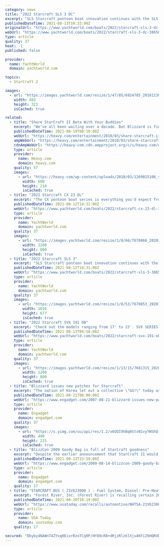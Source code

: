 ```yaml
---
category: news
title: "2022 Starcraft SLS 3 DC"
excerpt: "SLS Starcraft pontoon boat innovation continues with the SLS series, featuring HMX tubes. With strategically placed strakes, HMX tubes give you better lift, less surface drag, increased speed, faster planing and a tighter turning radius. In short ..."
publishedDateTime: 2021-08-13T10:33:00Z
originalUrl: "https://www.yachtworld.com/boats/2022/starcraft-sls-3-dc-3865813/"
webUrl: "https://www.yachtworld.com/boats/2022/starcraft-sls-3-dc-3865813/"
type: article
quality: 37
heat: -1
published: false

provider:
  name: YachtWorld
  domain: yachtworld.com

topics:
  - StarCraft 2

images:
  - url: "https://images.yachtworld.com/resize/1/47/85/6924785_20181130123737915_1_XLARGE.jpg?f=/1/47/85/6924785_20181130123737915_1_XLARGE.jpg&w=483&h=322&t=1628533832000"
    width: 483
    height: 322
    isCached: true

related:
  - title: "Share StarCraft II Beta With Your Buddies"
    excerpt: "We’ve all been waiting over a decade. But Blizzard is finally releasing a few more StarCraft 2: Wings of Liberty multiplayer beta keys for the original testers to share with their friends ..."
    publishedDateTime: 2021-08-19T00:10:00Z
    webUrl: "https://heavy.com/entertainment/2010/03/share-starcraft-ii-beta-with-your-buddies/"
    ampWebUrl: "https://heavy.com/entertainment/2010/03/share-starcraft-ii-beta-with-your-buddies/amp/"
    cdnAmpWebUrl: "https://heavy-com.cdn.ampproject.org/c/s/heavy.com/entertainment/2010/03/share-starcraft-ii-beta-with-your-buddies/amp/"
    type: article
    provider:
      name: Heavy.com
      domain: heavy.com
    quality: 57
    images:
      - url: "https://heavy.com/wp-content/uploads/2010/03/1269025106_star-craft-2.jpg?quality=65&strip=all"
        width: 600
        height: 210
        isCached: true
  - title: "2022 Starcraft CX 23 DL"
    excerpt: "The CX pontoon boat series is everything you'd expect from Starcraft. With countless layouts and options to choose from, you're sure to find the perfect pontoon boat for you at a value you can afford. Take a look for yourself. RELAX ON THE WATER THE CX ..."
    publishedDateTime: 2021-08-12T14:31:00Z
    webUrl: "https://www.yachtworld.com/boats/2022/starcraft-cx-23-dl-3865137/"
    type: article
    provider:
      name: YachtWorld
      domain: yachtworld.com
    quality: 37
    images:
      - url: "https://images.yachtworld.com/resize/1/8/66/7670866_20201127113016100_1_XLARGE.jpg?f=/1/8/66/7670866_20201127113016100_1_XLARGE.jpg&w=1200&h=800&t=1628276139000"
        width: 1200
        height: 800
        isCached: true
  - title: "2022 Starcraft SLS 3"
    excerpt: "SLS Starcraft pontoon boat innovation continues with the SLS series, featuring HMX tubes. With strategically placed strakes, HMX tubes give you better lift, less surface drag, increased speed, faster planing and a tighter turning radius. In short ..."
    publishedDateTime: 2021-08-12T14:31:00Z
    webUrl: "https://www.yachtworld.com/boats/2022/starcraft-sls-3-3865768/"
    type: article
    provider:
      name: YachtWorld
      domain: yachtworld.com
    quality: 37
    images:
      - url: "https://images.yachtworld.com/resize/1/8/53/7670853_20201127104927473_1_XLARGE.jpg?f=/1/8/53/7670853_20201127104927473_1_XLARGE.jpg&w=1016&h=677&t=1628529043000"
        width: 1016
        height: 677
        isCached: true
  - title: "2022 Starcraft SVX 191 OB"
    excerpt: "Check out the models ranging from 17' to 23'. SVX SERIES BY STARCRAFT THE ALL-NEW SVX SERIES PROVES THAT FUN ON THE WATER DOESN'T HAVE TO COME WITH A BIG PRICE TAG. SVX COMES LOADED WITH VALUE, INCLUDING FEATURES LIKE A FOUR-SPEAKER STEREO, A BIMINI TOP ..."
    publishedDateTime: 2021-08-13T04:58:00Z
    webUrl: "https://www.yachtworld.com/boats/2022/starcraft-svx-191-ob-3865809/"
    type: article
    provider:
      name: YachtWorld
      domain: yachtworld.com
    quality: 37
    images:
      - url: "https://images.yachtworld.com/resize/1/13/15/7681315_20201208084602365_1_XLARGE.jpg?f=/1/13/15/7681315_20201208084602365_1_XLARGE.jpg&w=1200&h=800&t=1628532314000"
        width: 1200
        height: 800
        isCached: true
  - title: "Blizzard issues new patches for Starcraft"
    excerpt: "The nation of Korea let out a collective \"GG!\" today as Blizzard released a new patch for both the original Starcraft and its expansion, Brood War. Starcraft has been on the shelves for a little ..."
    publishedDateTime: 2021-08-21T00:00:00Z
    webUrl: "https://www.engadget.com/2007-08-21-blizzard-issues-new-patches-for-starcraft.html"
    type: article
    provider:
      name: Engadget
      domain: engadget.com
    quality: 37
    images:
      - url: "https://s.yimg.com/uu/api/res/1.2/x6UDI9hBq0StsN1vyYWShQ--~B/aD0yMjU7dz00OTA7YXBwaWQ9eXRhY2h5b24-/https://www.blogcdn.com/www.joystiq.com/media/2007/08/patchday_sc.jpg"
        width: 490
        height: 225
        isCached: true
  - title: "BlizzCon 2009 Goody Bag is full of StarCraft goodness"
    excerpt: "Despite the earlier announcement that StarCraft II would be delayed, it looks like BlizzCon 2009 is going to be all StarCraft all the time. Blizzard recently revealed through the BlizzCon website ..."
    publishedDateTime: 2021-08-13T23:59:00Z
    webUrl: "https://www.engadget.com/2009-08-14-blizzcon-2009-goody-bag-is-full-of-starcraft-goodness.html"
    type: article
    provider:
      name: Engadget
      domain: engadget.com
    quality: 17
  - title: "STARCRAFT BUS ( 21V623000 ) - Fuel System, Diesel: Pre-Heater"
    excerpt: "Forest River, Inc. (Forest River) is recalling certain 2017-2018 Starcraft Allstar XL transit buses equipped with Cummins B6.7 diesel engines. The electric fuel heater within the fuel module may overheat, causing plastic in the fuel heater to melt and ..."
    publishedDateTime: 2021-08-20T18:19:00Z
    webUrl: "https://www.usatoday.com/recalls/automotive/NHTSA-21V623000/"
    type: article
    provider:
      name: USA Today
      domain: usatoday.com
    quality: 17

secured: "Dbyby4NAWnT4ZYxq0EixrRzoTCq9P/HY89cR8+dRjzRlzklXju4KFiZ9HQRVDrJtYus/NmTdeZiwJbTXuKqBKJq4ucWTI/x9DT1CJBNQLL7eXN0tfUrLL0p3Ub/fxOA7bfLbi9YYpexdSnztXxFuTIEPqHnOGCiG+E2fXrXik4oiM2rUUwwCpgDDiwTxxHMMf6tzaWGD0KWJuPY28icQC8EC3wuRb3dQCmt43n/+NAjtWBUzuXGmlL3fPUDENfvZ2jybv+euFOKzZxOEb+QQ8etvPfqDtrsLrYF8Gb5jB3QlGtV7/MVrsw42T5V/NYNpAKAKZ7RkZDZjOpVbxF50mKcDwO6AWlLpW9lv+M55oPE=;G2kGQgw1Iuz6dq4Cnpt59A=="
---
```


